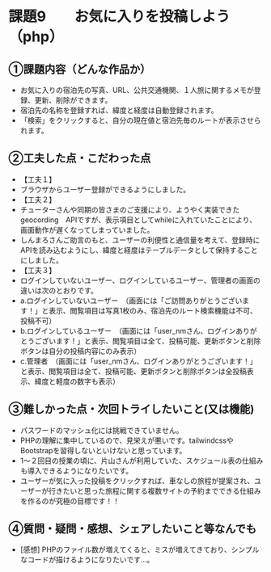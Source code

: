# 課題9　　お気に入りを投稿しよう　（php）

## ①課題内容（どんな作品か）
- お気に入りの宿泊先の写真、URL、公共交通機関、１人旅に関するメモが登録、更新、削除ができます。
- 宿泊先の名称を登録すれば、緯度と経度は自動登録されます。
- 「検索」をクリックすると、自分の現在値と宿泊先毎のルートが表示させられます。

## ②工夫した点・こだわった点
- 【工夫１】
- ブラウザからユーザー登録ができるようにしました。
- 【工夫２】
- チューターさんや同期の皆さまのご支援により、ようやく実装できたgeocording　APIですが、表示項目としてwhileに入れていたことにより、画面動作が遅くなってしまっていました。
- しんまろさんご助言のもと、ユーザーの利便性と通信量を考えて、登録時にAPIを読み込むようにし、緯度と経度はテーブルデータとして保持することにしました。
- 【工夫３】
- ログインしていないユーザー、ログインしているユーザー、管理者の画面の違いは次のとおりです。
- a.ログインしていないユーザー　（画面には「ご訪問ありがとうございます！」と表示、閲覧項目は写真1枚のみ、宿泊先のルート検索機能は不可、投稿不可）
- b.ログインしているユーザー　（画面には「user_nmさん、ログインありがとうございます！」と表示、閲覧項目は全て、投稿可能、更新ボタンと削除ボタンは自分の投稿内容にのみ表示）
- c.管理者　（画面には「user_nmさん、ログインありがとうございます！」と表示、閲覧項目は全て、投稿可能、更新ボタンと削除ボタンは全投稿表示、緯度と軽度の数字も表示）

## ③難しかった点・次回トライしたいこと(又は機能)
- パスワードのマッシュ化には挑戦できていません。
- PHPの理解に集中しているので、見栄えが悪いです。tailwindcssやBootstrapを習得しないといけないと思っています。
- 1〜２回目の授業の頃に、片山さんが利用していた、スケジュール表の仕組みも導入できるようになりたいです。
- ユーザーが気に入った投稿をクリックすれば、車なしの旅程が提案され、ユーザーが行きたいと思った旅程に関する複数サイトの予約までできる仕組みを作るのが究極の目標です！！

## ④質問・疑問・感想、シェアしたいこと等なんでも
- [感想] PHPのファイル数が増えてくると、ミスが増えてきており、シンプルなコードが描けるようになりたいです…。
